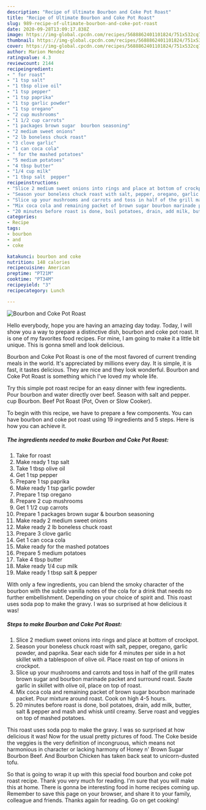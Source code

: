 ```yaml
---
description: "Recipe of Ultimate Bourbon and Coke Pot Roast"
title: "Recipe of Ultimate Bourbon and Coke Pot Roast"
slug: 989-recipe-of-ultimate-bourbon-and-coke-pot-roast
date: 2020-09-28T13:09:17.838Z
image: https://img-global.cpcdn.com/recipes/5688862401101824/751x532cq70/bourbon-and-coke-pot-roast-recipe-main-photo.jpg
thumbnail: https://img-global.cpcdn.com/recipes/5688862401101824/751x532cq70/bourbon-and-coke-pot-roast-recipe-main-photo.jpg
cover: https://img-global.cpcdn.com/recipes/5688862401101824/751x532cq70/bourbon-and-coke-pot-roast-recipe-main-photo.jpg
author: Marion Mendez
ratingvalue: 4.3
reviewcount: 2144
recipeingredient:
- " for roast"
- "1 tsp salt"
- "1 tbsp olive oil"
- "1 tsp pepper"
- "1 tsp paprika"
- "1 tsp garlic powder"
- "1 tsp oregano"
- "2 cup mushrooms"
- "1 1/2 cup carrots"
- "1 packages brown sugar  bourbon seasoning"
- "2 medium sweet onions"
- "2 lb boneless chuck roast"
- "3 clove garlic"
- "1 can coca cola"
- " for the mashed potatoes"
- "5 medium potatoes"
- "4 tbsp butter"
- "1/4 cup milk"
- "1 tbsp salt  pepper"
recipeinstructions:
- "Slice 2 medium sweet onions into rings and place at bottom of crockpot."
- "Season your boneless chuck roast with salt, pepper, oregano, garlic powder, and paprika. Sear each side for 4 minutes per side in a hot skillet with a tablespoon of olive oil. Place roast on top of onions in crockpot."
- "Slice up your mushrooms and carrots and toss in half of the grill mates brown sugar and bourbon marinade packet and surround roast.  Saute garlic in skillet with olive oil, place on top of roast."
- "Mix coca cola and remaining packet of brown sugar bourbon marinade packet. Pour mixture around roast. Cook on high 4-5 hours."
- "20 minutes before roast is done, boil potatoes, drain, add milk, butter, salt &amp; pepper and mash and whisk until creamy. Serve roast and veggies on top of mashed potatoes."
categories:
- Recipe
tags:
- bourbon
- and
- coke

katakunci: bourbon and coke 
nutrition: 148 calories
recipecuisine: American
preptime: "PT21M"
cooktime: "PT34M"
recipeyield: "3"
recipecategory: Lunch

---
```



![Bourbon and Coke Pot Roast](https://img-global.cpcdn.com/recipes/5688862401101824/751x532cq70/bourbon-and-coke-pot-roast-recipe-main-photo.jpg)

Hello everybody, hope you are having an amazing day today. Today, I will show you a way to prepare a distinctive dish, bourbon and coke pot roast. It is one of my favorites food recipes. For mine, I am going to make it a little bit unique. This is gonna smell and look delicious.

Bourbon and Coke Pot Roast is one of the most favored of current trending meals in the world. It's appreciated by millions every day. It is simple, it is fast, it tastes delicious. They are nice and they look wonderful. Bourbon and Coke Pot Roast is something which I've loved my whole life.

Try this simple pot roast recipe for an easy dinner with few ingredients. Pour bourbon and water directly over beef. Season with salt and pepper. cup Bourbon. Beef Pot Roast (Pot, Oven or Slow Cooker).


To begin with this recipe, we have to prepare a few components. You can have bourbon and coke pot roast using 19 ingredients and 5 steps. Here is how you can achieve it.

<!--inarticleads1-->

##### The ingredients needed to make Bourbon and Coke Pot Roast:

1. Take  for roast
1. Make ready 1 tsp salt
1. Take 1 tbsp olive oil
1. Get 1 tsp pepper
1. Prepare 1 tsp paprika
1. Make ready 1 tsp garlic powder
1. Prepare 1 tsp oregano
1. Prepare 2 cup mushrooms
1. Get 1 1/2 cup carrots
1. Prepare 1 packages brown sugar &amp; bourbon seasoning
1. Make ready 2 medium sweet onions
1. Make ready 2 lb boneless chuck roast
1. Prepare 3 clove garlic
1. Get 1 can coca cola
1. Make ready  for the mashed potatoes
1. Prepare 5 medium potatoes
1. Take 4 tbsp butter
1. Make ready 1/4 cup milk
1. Make ready 1 tbsp salt &amp; pepper


With only a few ingredients, you can blend the smoky character of the bourbon with the subtle vanilla notes of the cola for a drink that needs no further embellishment. Depending on your choice of spirit and. This roast uses soda pop to make the gravy. I was so surprised at how delicious it was! 

<!--inarticleads2-->

##### Steps to make Bourbon and Coke Pot Roast:

1. Slice 2 medium sweet onions into rings and place at bottom of crockpot.
1. Season your boneless chuck roast with salt, pepper, oregano, garlic powder, and paprika. Sear each side for 4 minutes per side in a hot skillet with a tablespoon of olive oil. Place roast on top of onions in crockpot.
1. Slice up your mushrooms and carrots and toss in half of the grill mates brown sugar and bourbon marinade packet and surround roast.  Saute garlic in skillet with olive oil, place on top of roast.
1. Mix coca cola and remaining packet of brown sugar bourbon marinade packet. Pour mixture around roast. Cook on high 4-5 hours.
1. 20 minutes before roast is done, boil potatoes, drain, add milk, butter, salt &amp; pepper and mash and whisk until creamy. Serve roast and veggies on top of mashed potatoes.


This roast uses soda pop to make the gravy. I was so surprised at how delicious it was! Now for the usual pretty pictures of food. The Coke beside the veggies is the very definition of incongruous, which means not harmonious in character or lacking harmony of Honey n&#39; Brown Sugar Bourbon Beef. And Bourbon Chicken has taken back seat to unicorn-dusted tofu. 

So that is going to wrap it up with this special food bourbon and coke pot roast recipe. Thank you very much for reading. I'm sure that you will make this at home. There is gonna be interesting food in home recipes coming up. Remember to save this page on your browser, and share it to your family, colleague and friends. Thanks again for reading. Go on get cooking!
